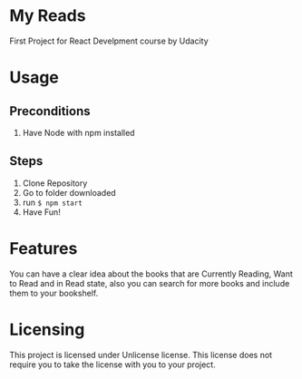 # My Reads

First Project for React Develpment course by Udacity

# Usage
## Preconditions

1. Have Node with npm installed

## Steps

1. Clone Repository
2. Go to folder downloaded
3. run `$ npm start`
4. Have Fun!

# Features

You can have a clear idea about the books that are Currently Reading, Want to Read and in Read state, also you can search for more books and include them to your bookshelf.

# Licensing

This project is licensed under Unlicense license. This license does not require you to take the license with you to your project.